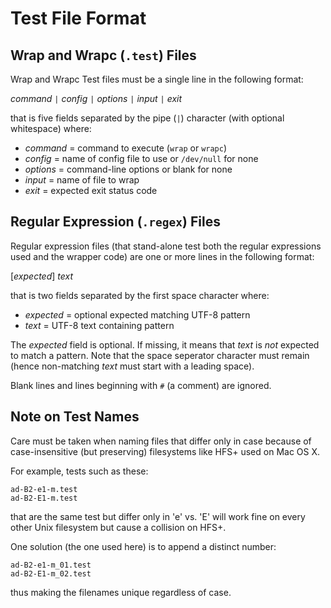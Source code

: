 Test File Format
================

Wrap and Wrapc (`.test`) Files
------------------------------

Wrap and Wrapc Test files must be a single line in the following format:

*command* `|` *config* `|` *options* `|` *input* `|` *exit*

that is five fields separated by the pipe (`|`) character
(with optional whitespace)
where:

+ *command* = command to execute (`wrap` or `wrapc`)
+ *config*  = name of config file to use or `/dev/null` for none
+ *options* = command-line options or blank for none
+ *input*   = name of file to wrap
+ *exit*    = expected exit status code

Regular Expression (`.regex`) Files
-----------------------------------

Regular expression files
(that stand-alone test both the regular expressions used and the wrapper code)
are one or more lines in the following format:

[*expected*] *text*

that is two fields separated by the first space character
where:

+ *expected* = optional expected matching UTF-8 pattern
+ *text*     = UTF-8 text containing pattern

The *expected* field is optional.
If missing, it means that *text* is *not* expected to match a pattern.
Note that the space seperator character must remain
(hence non-matching *text* must start with a leading space).

Blank lines
and lines beginning with `#` (a comment)
are ignored.

Note on Test Names
------------------

Care must be taken when naming files that differ only in case
because of case-insensitive (but preserving) filesystems like HFS+
used on Mac OS X.

For example, tests such as these:

    ad-B2-e1-m.test
    ad-B2-E1-m.test

that are the same test but differ only in 'e' vs. 'E' will work fine
on every other Unix filesystem but cause a collision on HFS+.

One solution (the one used here) is to append a distinct number:

    ad-B2-e1-m_01.test
    ad-B2-E1-m_02.test

thus making the filenames unique regardless of case.
